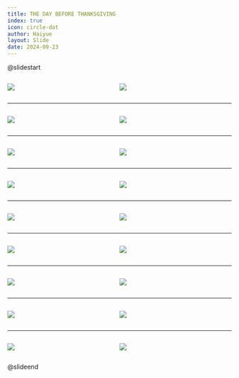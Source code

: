 ```yaml
---
title: THE DAY BEFORE THANKSGIVING
index: true
icon: circle-dot
author: Haiyue
layout: Slide
date: 2024-09-23
---
```

 
@slidestart

<div style="display:flex">
<div style="flex:1">

![](/reading/english/Level-M/THE%20DAY%20BEFORE%20THANKSGIVING/001.webp)
</div>
<div style="flex:1">

![](/reading/english/Level-M/THE%20DAY%20BEFORE%20THANKSGIVING/002.webp)
</div>
</div>

---

<div style="display:flex">
<div style="flex:1">

![](/reading/english/Level-M/THE%20DAY%20BEFORE%20THANKSGIVING/003.webp)
</div>
<div style="flex:1">

![](/reading/english/Level-M/THE%20DAY%20BEFORE%20THANKSGIVING/004.webp)
</div>
</div>

---

<div style="display:flex">
<div style="flex:1">

![](/reading/english/Level-M/THE%20DAY%20BEFORE%20THANKSGIVING/005.webp)
</div>
<div style="flex:1">

![](/reading/english/Level-M/THE%20DAY%20BEFORE%20THANKSGIVING/006.webp)
</div>
</div>

---

<div style="display:flex">
<div style="flex:1">

![](/reading/english/Level-M/THE%20DAY%20BEFORE%20THANKSGIVING/007.webp)
</div>
<div style="flex:1">

![](/reading/english/Level-M/THE%20DAY%20BEFORE%20THANKSGIVING/008.webp)
</div>
</div>

---

<div style="display:flex">
<div style="flex:1">

![](/reading/english/Level-M/THE%20DAY%20BEFORE%20THANKSGIVING/009.webp)
</div>
<div style="flex:1">

![](/reading/english/Level-M/THE%20DAY%20BEFORE%20THANKSGIVING/010.webp)
</div>
</div>

---

<div style="display:flex">
<div style="flex:1">

![](/reading/english/Level-M/THE%20DAY%20BEFORE%20THANKSGIVING/011.webp)
</div>
<div style="flex:1">

![](/reading/english/Level-M/THE%20DAY%20BEFORE%20THANKSGIVING/012.webp)
</div>
</div>

---

<div style="display:flex">
<div style="flex:1">

![](/reading/english/Level-M/THE%20DAY%20BEFORE%20THANKSGIVING/013.webp)
</div>
<div style="flex:1">

![](/reading/english/Level-M/THE%20DAY%20BEFORE%20THANKSGIVING/014.webp)
</div>
</div>

---

<div style="display:flex">
<div style="flex:1">

![](/reading/english/Level-M/THE%20DAY%20BEFORE%20THANKSGIVING/015.webp)
</div>
<div style="flex:1">

![](/reading/english/Level-M/THE%20DAY%20BEFORE%20THANKSGIVING/016.webp)
</div>
</div>

---

<div style="display:flex">
<div style="flex:1">

![](/reading/english/Level-M/THE%20DAY%20BEFORE%20THANKSGIVING/017.webp)
</div>
<div style="flex:1">

![](/reading/english/Level-M/THE%20DAY%20BEFORE%20THANKSGIVING/018.webp)
</div>
</div>

@slideend